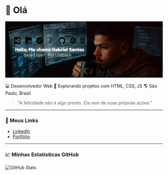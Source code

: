 
# 👋 Olá
<p align="center">
  <img src="https://github.com/Return-Gabriel/Return-Gabriel/blob/main/Group%202.png" width="700" alt="Gabriel Santos"/>
</p>
💻 Desenvolvedor Web  
🚀 Explorando projetos com HTML, CSS, JS  
🌎 São Paulo, Brasil

> "A felicidade não é algo pronto. Ela vem de suas próprias ações."

---

### 🔗 Meus Links

- [LinkedIn](https://www.linkedin.com/in/gabriel-santos-309932239/)
- [Portfólio](https://Return-Gabriel.github.io/portfolio)

---

### 📈 Minhas Estatísticas GitHub
![GitHub Stats](https://github-readme-stats.vercel.app/api?username=Return-Gabriel&show_icons=true&theme=radical)
